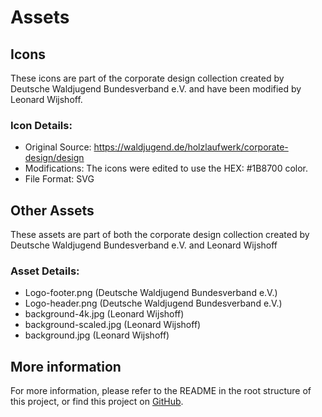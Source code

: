 # Assets

## Icons
These icons are part of the corporate design collection created by Deutsche Waldjugend Bundesverband e.V. and have been modified by Leonard Wijshoff.

### Icon Details:
- Original Source: https://waldjugend.de/holzlaufwerk/corporate-design/design
- Modifications: The icons were edited to use the HEX: #1B8700 color.
- File Format: SVG

## Other Assets
These assets are part of both the corporate design collection created by Deutsche Waldjugend Bundesverband e.V. and Leonard Wijshoff

### Asset Details:
- Logo-footer.png (Deutsche Waldjugend Bundesverband e.V.)
- Logo-header.png (Deutsche Waldjugend Bundesverband e.V.)
- background-4k.jpg (Leonard Wijshoff) 
- background-scaled.jpg (Leonard Wijshoff)
- background.jpg (Leonard Wijshoff)

## More information
For more information, please refer to the README in the root structure of this project, or find this project on [GitHub](https://github.com/lwijshoff/waldjugend-theme).